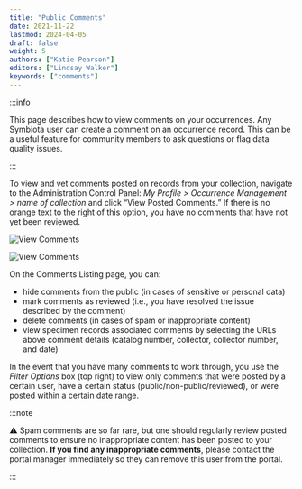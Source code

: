 ```yaml
---
title: "Public Comments"
date: 2021-11-22
lastmod: 2024-04-05
draft: false
weight: 5
authors: ["Katie Pearson"]
editors: ["Lindsay Walker"]
keywords: ["comments"]
---
```


:::info

This page describes how to view comments on your occurrences. Any Symbiota user can create a comment on an occurrence record. This can be a useful feature for community members to ask questions or flag data quality issues.

:::

To view and vet comments posted on records from your collection, navigate to the Administration Control Panel: _My Profile > Occurrence Management > name of collection_ and click “View Posted Comments.” If there is no orange text to the right of this option, you have no comments that have not yet been reviewed.

![View Comments](/img/admincontrolpanel_comments.PNG)

![View Comments](/img/examplecomments.PNG)

On the Comments Listing page, you can:

- hide comments from the public (in cases of sensitive or personal data)
- mark comments as reviewed (i.e., you have resolved the issue described by the comment)
- delete comments (in cases of spam or inappropriate content)
- view specimen records associated comments by selecting the URLs above comment details (catalog number, collector, collector number, and date)

In the event that you have many comments to work through, you use the _Filter Options_ box (top right) to view only comments that were posted by a certain user, have a certain status (public/non-public/reviewed), or were posted within a certain date range.

:::note

⚠️ Spam comments are so far rare, but one should regularly review posted comments to ensure no inappropriate content has been posted to your collection. **If you find any inappropriate comments**, please contact the portal manager immediately so they can remove this user from the portal.

:::
